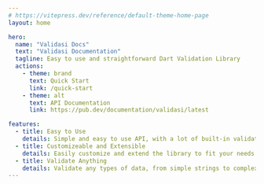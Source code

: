 ```yaml
---
# https://vitepress.dev/reference/default-theme-home-page
layout: home

hero:
  name: "Validasi Docs"
  text: "Validasi Documentation"
  tagline: Easy to use and straightforward Dart Validation Library
  actions:
    - theme: brand
      text: Quick Start
      link: /quick-start
    - theme: alt
      text: API Documentation
      link: https://pub.dev/documentation/validasi/latest

features:
  - title: Easy to Use
    details: Simple and easy to use API, with a lot of built-in validators.
  - title: Customizeable and Extensible
    details: Easily customize and extend the library to fit your needs
  - title: Validate Anything
    details: Validate any types of data, from simple strings to complex objects or use transformer to handle type conversion
---
```


